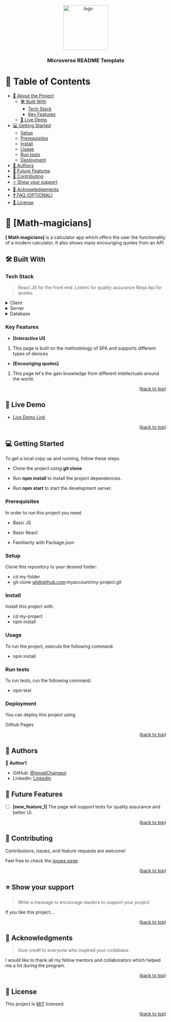 
<a name="readme-top"></a>

<div align="center">
  <!-- You are encouraged to replace this logo with your own! Otherwise you can also remove it. -->
  <img src="murple_logo.png" alt="logo" width="140"  height="auto" />
  <br/>

  <h3><b>Microverse README Template</b></h3>

</div>

<!-- TABLE OF CONTENTS -->

# 📗 Table of Contents

- [📖 About the Project](#about-project)
  - [🛠 Built With](#built-with)
    - [Tech Stack](#tech-stack)
    - [Key Features](#key-features)
  - [🚀 Live Demo](#live-demo)
- [💻 Getting Started](#getting-started)
  - [Setup](#setup)
  - [Prerequisites](#prerequisites)
  - [Install](#install)
  - [Usage](#usage)
  - [Run tests](#run-tests)
  - [Deployment](#triangular_flag_on_post-deployment)
- [👥 Authors](#authors)
- [🔭 Future Features](#future-features)
- [🤝 Contributing](#contributing)
- [⭐️ Show your support](#support)
- [🙏 Acknowledgements](#acknowledgements)
- [❓ FAQ (OPTIONAL)](#faq)
- [📝 License](#license)

<!-- PROJECT DESCRIPTION -->

# 📖 [Math-magicians] <a name="about-project"></a>

>

**[ Math magicians]**  is a calculator app which offers the user the functionality of a modern calculator. It also shows many encouriging quotes from an API.

## 🛠 Built With <a name="built-with"></a>

### Tech Stack <a name="tech-stack"></a>

> React JS for the front end.
> Linters for quality assurance
> Ninja Api for quotes

<details>
  <summary>Client</summary>
  <ul>
    <li><a href="https://reactjs.org/">React.js</a></li>
  </ul>
</details>

<details>
  <summary>Server</summary>
  <ul>
    <li><a href="https://expressjs.com/">Express.js</a></li>
  </ul>
</details>

<details>
<summary>Database</summary>
  <ul>
    <li><a href="https://www.postgresql.org/">PostgreSQL</a></li>
  </ul>
</details>

<!-- Features -->

### Key Features <a name="key-features"></a>


- **[Interactive UI]** 
1. This page is built on the methodology of SPA and supports different types of devices
- **[Encouriging quotes]** 
1. This page let's the gain knowledge from different intellectuals around the world.


<p align="right">(<a href="#readme-top">back to top</a>)</p>

<!-- LIVE DEMO -->

## 🚀 Live Demo <a name="live-demo"></a>

>

- [Live Demo Link](https://math-magicians-gold.vercel.app/)

<p align="right">(<a href="#readme-top">back to top</a>)</p>



## 💻 Getting Started <a name="getting-started"></a>



To get a local copy up and running, follow these steps.

- Clone the project using **git clone**

- Run **npm install** to install the project dependencies.

- Run **npm start** to start the development server.
### Prerequisites

In order to run this project you need:

- Basic JS

- Basic React

- Familiarity with Package.json
### Setup

Clone this repository to your desired folder:

 - cd my-folder
 - git clone git@github.com:myaccount/my-project.git


### Install

Install this project with:
- cd my-project
- npm install


### Usage

To run the project, execute the following command:

- npm install  
### Run tests

To run tests, run the following command:
- npm test

### Deployment

You can deploy this project using 

Github Pages

<p align="right">(<a href="#readme-top">back to top</a>)</p>

<!-- AUTHORS -->

## 👥 Authors <a name="authors"></a>

👤 **Author1**

- GitHub: [@IsmailChangezi](https://github.com/IsmailChangezi)
- LinkedIn: [LinkedIn](https://www.linkedin.com/in/ismail-changezi-34a138215/)

<!-- FUTURE FEATURES -->

## 🔭 Future Features <a name="future-features"></a>


- [ ] **[new_feature_1]** The page will support tests for quality assurance and better UI.

<p align="right">(<a href="#readme-top">back to top</a>)</p>

<!-- CONTRIBUTING -->

## 🤝 Contributing <a name="contributing"></a>

Contributions, issues, and feature requests are welcome!

Feel free to check the [issues page](../../issues/).

<p align="right">(<a href="#readme-top">back to top</a>)</p>

<!-- SUPPORT -->

## ⭐️ Show your support <a name="support"></a>

> Write a message to encourage readers to support your project

If you like this project...

<p align="right">(<a href="#readme-top">back to top</a>)</p>

<!-- ACKNOWLEDGEMENTS -->

## 🙏 Acknowledgments <a name="acknowledgements"></a>

> Give credit to everyone who inspired your codebase.

I would like to thank all my fellow mentors and collaborators which helped me a lot during the program.

<p align="right">(<a href="#readme-top">back to top</a>)</p>



## 📝 License <a name="license"></a>

This project is [MIT](./LICENSE) licensed.


<p align="right">(<a href="#readme-top">back to top</a>)</p>
